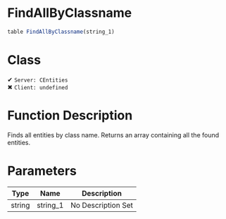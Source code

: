 # FindAllByClassname
```js	
table FindAllByClassname(string_1)
```
# Class
✔ `Server: CEntities`  
✖ `Client: undefined`  

# Function Description
Finds all entities by class name. Returns an array containing all the found entities.
# Parameters
Type|Name|Description
--|--|--
string|string_1|No Description Set
